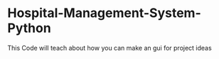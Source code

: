 # Hospital-Management-System-Python
This Code will teach about how you can make an gui for project ideas   
